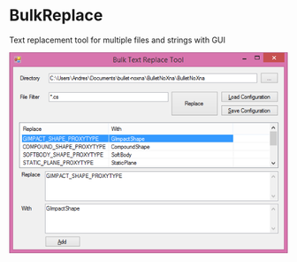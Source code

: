 BulkReplace
===========

Text replacement tool for multiple files and strings with GUI

![Screenshot](screenshot.png "Text replacement tool")

